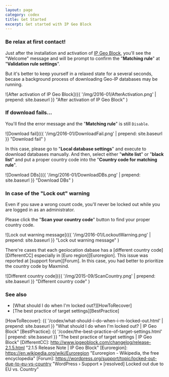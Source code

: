 ```yaml
---
layout: page
category: codex
title: Get Started
excerpt: Get started with IP Geo Block
---
```


### Be relax at first contact! ###

Just after the installation and activation of [IP Geo Block][IP-Geo-Block], 
you'll see the "Welcome" message and will be prompt to confirm the 
"**Matching rule**" at "**Validation rule settings**".

But it's better to keep yourself in a relaxed state for a several seconds, 
becase a background process of downloading Geo-IP databases may be running.

![After activation of IP Geo Block]({{ '/img/2016-01/AfterActivation.png' | prepend: site.baseurl }}
 "After activation of IP Geo Block"
)

### If download fails... ###

You'll find the error message and the "**Matching rule**" is still `Disable`.

![Download fail]({{ '/img/2016-01/DownloadFail.png' | prepend: site.baseurl }}
 "Download fail"
)

In this case, please go to "**Local database settings**" and execute to 
download databases manually. And then, select either "**white list**" or 
"**black list**" and put a proper country code into the "**Country code for 
matching rule**".

![Download DBs]({{ '/img/2016-01/DownloadDBs.png' | prepend: site.baseurl }}
 "Download DBs"
)

### In case of the "Lock out" warning ###

Even if you save a wrong count code, you'll never be locked out while you are 
logged in as an administrator.

Please click the "**Scan your country code**" button to find your proper 
country code.

![Lock out warning message]({{ '/img/2016-01/LockoutWarning.png' | prepend: site.baseurl }}
 "Lock out warning message"
)

There're cases that each geolocation dabase has a 
[different country code][DifferentCC] especially in 
[Euro region][Euroregion]. This issue was reported at [support forum][Forum].
In this case, you had better to prioritize the country code by Maxmind.

![Different country code]({{ '/img/2015-09/ScanCountry.png' | prepend: site.baseurl }}
 "Different country code"
)

### See also ###

- [What should I do when I'm locked out?][HowToRecover]
- [The best practice of target settings][BestPractice]

[IP-Geo-Block]: https://wordpress.org/plugins/ip-geo-block/ "WordPress › IP Geo Block « WordPress Plugins"
[HowToRecover]: {{ '/codex/what-should-i-do-when-i-m-locked-out.html' | prepend: site.baseurl }} "What should I do when I'm locked out? | IP Geo Block"
[BestPractice]: {{ '/codex/the-best-practice-of-target-settings.html' | prepend: site.baseurl }} "The best practice of target settings | IP Geo Block"
[DifferentCC]:  http://www.ipgeoblock.com/changelog/release-2.1.5.html "2.1.5 Release Note | IP Geo Block"
[Euroregion]:   https://en.wikipedia.org/wiki/Euroregion "Euroregion - Wikipedia, the free encyclopedia"
[Forum]:        https://wordpress.org/support/topic/locked-out-due-to-eu-vs-country "WordPress &#8250; Support &raquo; [resolved] Locked out due to EU vs. Country"
